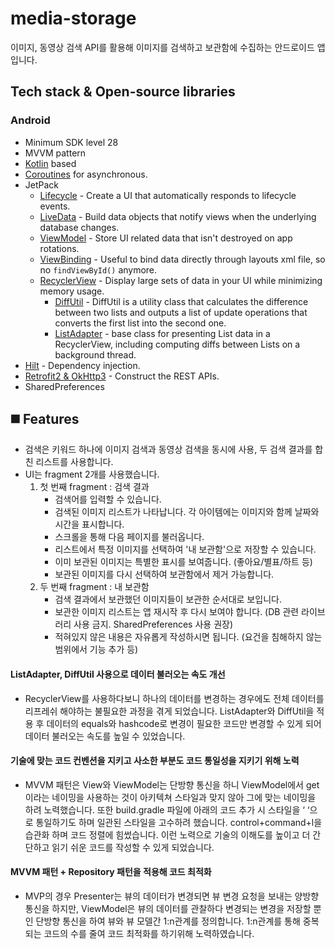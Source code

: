 # media-storage
이미지, 동영상 검색 API를 활용해 이미지를 검색하고 보관함에 수집하는 안드로이드 앱입니다. 

## Tech stack & Open-source libraries
### Android
- Minimum SDK level 28
- MVVM pattern
- [Kotlin](https://kotlinlang.org/) based
- [Coroutines](https://github.com/Kotlin/kotlinx.coroutines) for asynchronous.
- JetPack
    - [Lifecycle](https://developer.android.com/topic/libraries/architecture/lifecycle) - Create a
      UI that automatically responds to lifecycle events.
    - [LiveData](https://developer.android.com/topic/libraries/architecture/livedata) - Build data
      objects that notify views when the underlying database changes.
    - [ViewModel](https://developer.android.com/topic/libraries/architecture/viewmodel) - Store UI
      related data that isn't destroyed on app rotations.
    - [ViewBinding](https://developer.android.com/topic/libraries/view-binding) - Useful to bind
      data directly through layouts xml file, so no `findViewById()` anymore.
    - [RecyclerView](https://developer.android.com/jetpack/androidx/releases/recyclerview) - Display large sets of data in your UI while minimizing memory usage.
        - [DiffUtil](https://developer.android.com/reference/androidx/recyclerview/widget/DiffUtil) - DiffUtil is a utility class that calculates the difference between two lists and outputs a list of update operations that converts the first list into the second one.
        - [ListAdapter](https://developer.android.com/reference/androidx/recyclerview/widget/ListAdapter) - base class for presenting List data in a RecyclerView, including computing diffs between Lists on a background thread.
- [Hilt](https://dagger.dev/hilt/) - Dependency injection.
- [Retrofit2 & OkHttp3](https://github.com/square/retrofit) - Construct the REST APIs.
- SharedPreferences

## ◼️ Features
- 검색은 키워드 하나에 이미지 검색과 동영상 검색을 동시에 사용, 두 검색 결과를 합친 리스트를 사용합니다. 
- UI는 fragment 2개를 사용했습니다.
  1. 첫 번째 fragment : 검색 결과
      - 검색어를 입력할 수 있습니다.
      - 검색된 이미지 리스트가 나타납니다. 각 아이템에는 이미지와 함께 날짜와 시간을 표시합니다.
      - 스크롤을 통해 다음 페이지를 불러옵니다.
      - 리스트에서 특정 이미지를 선택하여 '내 보관함'으로 저장할 수 있습니다.
      - 이미 보관된 이미지는 특별한 표시를 보여줍니다. (좋아요/별표/하트 등)
      - 보관된 이미지를 다시 선택하여 보관함에서 제거 가능합니다.
  2. 두 번째 fragment : 내 보관함
      - 검색 결과에서 보관했던 이미지들이 보관한 순서대로 보입니다.
      - 보관한 이미지 리스트는 앱 재시작 후 다시 보여야 합니다. (DB 관련 라이브러리 사용 금지. SharedPreferences 사용 권장)
      - 적혀있지 않은 내용은 자유롭게 작성하시면 됩니다. (요건을 침해하지 않는 범위에서 기능 추가 등)
      
#### ListAdapter, DiffUtil 사용으로 데이터 불러오는 속도 개선
- RecyclerView를 사용하다보니 하나의 데이터를 변경하는 경우에도 전체 데이터를 리프레쉬 해야하는 불필요한 과정을 겪게 되었습니다. ListAdapter와 DiffUtil을 적용 후 데이터의 equals와 hashcode로 변경이 필요한 코드만 변경할 수 있게 되어 데이터 불러오는 속도를 높일 수 있었습니다.

#### 기술에 맞는 코드 컨벤션을 지키고 사소한 부분도 코드 통일성을 지키기 위해 노력
- MVVM 패턴은 View와 ViewModel는 단방향 통신을 하니 ViewModel에서 get이라는 네이밍을 사용하는 것이 아키텍쳐 스타일과 맞지 않아 그에 맞는 네이밍을 하려 노력했습니다. 또한 build.gradle 파일에 아래의 코드 추가 시 스타일을 ‘ ‘으로 통일하기도 하며 일관된 스타일을 고수하려 했습니다. control+command+l을 습관화 하며 코드 정렬에 힘썼습니다. 이런 노력으로 기술의 이해도를 높이고 더 간단하고 읽기 쉬운 코드를 작성할 수 있게 되었습니다.

#### MVVM 패턴 + Repository 패턴을 적용해 코드 최적화
- MVP의 경우 Presenter는 뷰의 데이터가 변경되면 뷰 변경 요청을 보내는 양방향 통신을 하지만, ViewModel은 뷰의 데이터를 관찰하다 변경되는 변경을 저장할 뿐인 단방향 통신을 하여 뷰와 뷰 모델간 1:n관계를 정의합니다. 1:n관계를 통해 중복되는 코드의 수를 줄여 코드 최적화를 하기위해 노력하였습니다.
